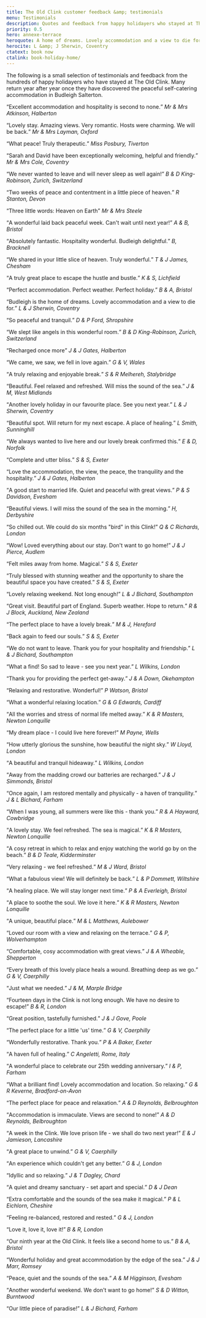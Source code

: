 ```yaml
---
title: The Old Clink customer feedback &amp; testimonials
menu: Testimonials
description: Quotes and feedback from happy holidayers who stayed at The Old Clink in Budleigh Salterton, East Devon, UK.
priority: 0.5
hero: annexe-terrace
heroquote: A home of dreams. Lovely accommodation and a view to die for.
herocite: L &amp; J Sherwin, Coventry
ctatext: book now
ctalink: book-holiday-home/
---
```


The following is a small selection of testimonials and feedback from the hundreds of happy holidayers who have stayed at The Old Clink. Many return year after year once they have discovered the peaceful self-catering accommodation in Budleigh Salterton.

<q>Excellent accommodation and hospitality is second to none.</q>
<cite>Mr &amp; Mrs Atkinson, Halberton</cite>

<q>Lovely stay. Amazing views. Very romantic. Hosts were charming. We will be back.</q>
<cite>Mr &amp; Mrs Layman, Oxford</cite>

<q>What peace! Truly therapeutic.</q>
<cite>Miss Posbury, Tiverton</cite>

<q>Sarah and David have been exceptionally welcoming, helpful and friendly.</q>
<cite>Mr &amp; Mrs Cole, Coventry</cite>

<q>We never wanted to leave and will never sleep as well again!</q>
<cite>B &amp; D King-Robinson, Zurich, Switzerland</cite>

<q>Two weeks of peace and contentment in a little piece of heaven.</q>
<cite>R Stanton, Devon</cite>

<q>Three little words: Heaven on Earth</q>
<cite>Mr &amp; Mrs Steele</cite>

<q>A wonderful laid back peaceful week. Can't wait until next year!</q>
<cite>A &amp; B, Bristol</cite>

<q>Absolutely fantastic. Hospitality wonderful. Budleigh delightful.</q>
<cite>B, Bracknell</cite>

<q>We shared in your little slice of heaven. Truly wonderful.</q>
<cite>T &amp; J James, Chesham</cite>

<q>A truly great place to escape the hustle and bustle.</q>
<cite>K &amp; S, Lichfield</cite>

<q>Perfect accommodation. Perfect weather. Perfect holiday.</q>
<cite>B &amp; A, Bristol</cite>

<q>Budleigh is the home of dreams. Lovely accommodation and a view to die for.</q>
<cite>L &amp; J Sherwin, Coventry</cite>

<q>So peaceful and tranquil.</q>
<cite>D &amp; P Ford, Shropshire</cite>

<q>We slept like angels in this wonderful room.</q>
<cite>B &amp; D King-Robinson, Zurich, Switzerland</cite>

<q>Recharged once more</q>
<cite>J &amp; J Gates, Halberton</cite>

<q>We came, we saw, we fell in love again.</q>
<cite>G &amp; V, Wales</cite>

<q>A truly relaxing and enjoyable break.</q>
<cite>S &amp; R Melhereh, Stalybridge</cite>

<q>Beautiful. Feel relaxed and refreshed. Will miss the sound of the sea.</q>
<cite>J &amp; M, West Midlands</cite>

<q>Another lovely holiday in our favourite place. See you next year.</q>
<cite>L &amp; J Sherwin, Coventry</cite>

<q>Beautiful spot. Will return for my next escape. A place of healing.</q>
<cite>L Smith, Sunninghill</cite>

<q>We always wanted to live here and our lovely break confirmed this.</q>
<cite>E &amp; D, Norfolk</cite>

<q>Complete and utter bliss.</q>
<cite>S &amp; S, Exeter</cite>

<q>Love the accommodation, the view, the peace, the tranquility and the hospitality.</q>
<cite>J &amp; J Gates, Halberton</cite>

<q>A good start to married life. Quiet and peaceful with great views.</q>
<cite>P &amp; S Davidson, Evesham</cite>

<q>Beautiful views. I will miss the sound of the sea in the morning.</q>
<cite>H, Derbyshire</cite>

<q>So chilled out. We could do six months "bird" in this Clink!</q>
<cite>Q &amp; C Richards, London</cite>

<q>Wow! Loved everything about our stay. Don't want to go home!</q>
<cite>J &amp; J Pierce, Audlem</cite>

<q>Felt miles away from home. Magical.</q>
<cite>S &amp; S, Exeter</cite>

<q>Truly blessed with stunning weather and the opportunity to share the beautiful space you have created.</q>
<cite>S &amp; S, Exeter</cite>

<q>Lovely relaxing weekend. Not long enough!</q>
<cite>L &amp; J Bichard, Southampton</cite>

<q>Great visit. Beautiful part of England. Superb weather. Hope to return.</q>
<cite>R &amp; J Block, Auckland, New Zealand</cite>

<q>The perfect place to have a lovely break.</q>
<cite>M &amp; J, Hereford</cite>

<q>Back again to feed our souls.</q>
<cite>S &amp; S, Exeter</cite>

<q>We do not want to leave. Thank you for your hospitality and friendship.</q>
<cite>L &amp; J Bichard, Southampton</cite>

<q>What a find! So sad to leave - see you next year.</q>
<cite>L Wilkins, London</cite>

<q>Thank you for providing the perfect get-away.</q>
<cite>J &amp; A Down, Okehampton</cite>

<q>Relaxing and restorative. Wonderful!</q>
<cite>P Watson, Bristol</cite>

<q>What a wonderful relaxing location.</q>
<cite>G &amp; G Edwards, Cardiff</cite>

<q>All the worries and stress of normal life melted away.</q>
<cite>K &amp; R Masters, Newton Lonquille</cite>

<q>My dream place - I could live here forever!</q>
<cite>M Payne, Wells</cite>

<q>How utterly glorious the sunshine, how beautiful the night sky.</q>
<cite>W Lloyd, London</cite>

<q>A beautiful and tranquil hideaway.</q>
<cite>L Wilkins, London</cite>

<q>Away from the madding crowd our batteries are recharged.</q>
<cite>J &amp; J Simmonds, Bristol</cite>

<q>Once again, I am restored mentally and physically - a haven of tranquility.</q>
<cite>J &amp; L Bichard, Farham</cite>

<q>When I was young, all summers were like this - thank you.</q>
<cite>R &amp; A Hayward, Cowbridge</cite>

<q>A lovely stay. We feel refreshed. The sea is magical.</q>
<cite>K &amp; R Masters, Newton Lonquille</cite>

<q>A cosy retreat in which to relax and enjoy watching the world go by on the beach.</q>
<cite>B &amp; D Teale, Kidderminster</cite>

<q>Very relaxing - we feel refreshed.</q>
<cite>M &amp; J Ward, Bristol</cite>

<q>What a fabulous view! We will definitely be back.</q>
<cite>L &amp; P Dommett, Wiltshire</cite>

<q>A healing place. We will stay longer next time.</q>
<cite>P &amp; A Everleigh, Bristol</cite>

<q>A place to soothe the soul. We love it here.</q>
<cite>K &amp; R Masters, Newton Lonquille</cite>

<q>A unique, beautiful place.</q>
<cite>M &amp; L Matthews, Aulebower</cite>

<q>Loved our room with a view and relaxing on the terrace.</q>
<cite>G &amp; P, Wolverhampton</cite>

<q>Comfortable, cosy accommodation with great views.</q>
<cite>J &amp; A Wheable, Shepperton</cite>

<q>Every breath of this lovely place heals a wound. Breathing deep as we go.</q>
<cite>G &amp; V, Caerphilly</cite>

<q>Just what we needed.</q>
<cite>J &amp; M, Marple Bridge</cite>

<q>Fourteen days in the Clink is not long enough. We have no desire to escape!</q>
<cite>B &amp; R, London</cite>

<q>Great position, tastefully furnished.</q>
<cite>J &amp; J Gove, Poole</cite>

<q>The perfect place for a little 'us' time.</q>
<cite>G &amp; V, Caerphilly</cite>

<q>Wonderfully restorative. Thank you.</q>
<cite>P &amp; A Baker, Exeter</cite>

<q>A haven full of healing.</q>
<cite>C Angeletti, Rome, Italy</cite>

<q>A wonderful place to celebrate our 25th wedding anniversary.</q>
<cite>I &amp; P, Farham</cite>

<q>What a brilliant find! Lovely accommodation and location. So relaxing.</q>
<cite>G &amp; R Keverne, Bradford-on-Avon</cite>

<q>The perfect place for peace and relaxation.</q>
<cite>A &amp; D Reynolds, Belbroughton</cite>

<q>Accommodation is immaculate. Views are second to none!</q>
<cite>A &amp; D Reynolds, Belbroughton</cite>

<q>A week in the Clink. We love prison life - we shall do two next year!</q>
<cite>E &amp; J Jamieson, Lancashire</cite>

<q>A great place to unwind.</q>
<cite>G &amp; V, Caerphilly</cite>

<q>An experience which couldn't get any better.</q>
<cite>G &amp; J, London</cite>

<q>Idyllic and so relaxing.</q>
<cite>J &amp; T Dagley, Chard</cite>

<q>A quiet and dreamy sanctuary - set apart and special.</q>
<cite>D &amp; J Dean</cite>

<q>Extra comfortable and the sounds of the sea make it magical.</q>
<cite>P &amp; L Eichlorn, Cheshire</cite>

<q>Feeling re-balanced, restored and rested.</q>
<cite>G &amp; J, London</cite>

<q>Love it, love it, love it!</q>
<cite>B &amp; R, London</cite>

<q>Our ninth year at the Old Clink. It feels like a second home to us.</q>
<cite>B &amp; A, Bristol</cite>

<q>Wonderful holiday and great accommodation by the edge of the sea.</q>
<cite>J &amp; J Marr, Romsey</cite>

<q>Peace, quiet and the sounds of the sea.</q>
<cite>A &amp; M Higginson, Evesham</cite>

<q>Another wonderful weekend. We don't want to go home!</q>
<cite>S &amp; D Witton, Burntwood</cite>

<q>Our little piece of paradise!</q>
<cite>L &amp; J Bichard, Farham</cite>
